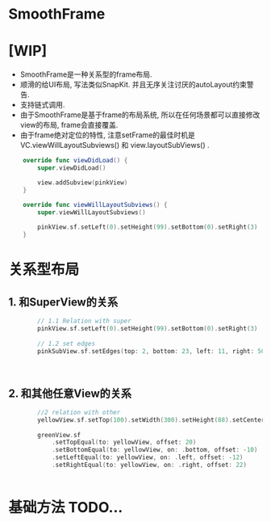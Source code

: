 # SmoothFrame
# [WIP] 


- SmoothFrame是一种关系型的frame布局.
- 顺滑的给UI布局, 写法类似SnapKit. 并且无序关注讨厌的autoLayout约束警告. 
- 支持链式调用.
- 由于SmoothFrame是基于frame的布局系统, 所以在任何场景都可以直接修改view的布局, frame会直接覆盖.
- 由于frame绝对定位的特性, 注意setFrame的最佳时机是VC.viewWillLayoutSubviews() 和 view.layoutSubViews() .


```swift
    override func viewDidLoad() {
        super.viewDidLoad()

        view.addSubview(pinkView)
    }

    override func viewWillLayoutSubviews() {
        super.viewWillLayoutSubviews()
                
        pinkView.sf.setLeft(0).setHeight(99).setBottom(0).setRight(3)
    }
```

# 关系型布局
## 1. 和SuperView的关系
```swift
        // 1.1 Relation with super
        pinkView.sf.setLeft(0).setHeight(99).setBottom(0).setRight(3)
        
        // 1.2 set edges
        pinkSubView.sf.setEdges(top: 2, bottom: 23, left: 11, right: 50)
        
        
```

## 2. 和其他任意View的关系

```swift
        //2 relation with other
        yellowView.sf.setTop(100).setWidth(300).setHeight(88).setCenterXEqual(to: view)
        
        greenView.sf
            .setTopEqual(to: yellowView, offset: 20)
            .setBottomEqual(to: yellowView, on: .bottom, offset: -10)
            .setLeftEqual(to: yellowView, on: .left, offset: -12)
            .setRightEqual(to: yellowView, on: .right, offset: 22)
        
```



# 基础方法 TODO...
